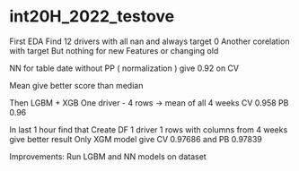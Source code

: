 # int20H_2022_testove

First EDA 
Find 12 drivers with all nan and always target 0
Another corelation with target
But nothing for new Features or changing old

NN for table date without PP ( normalization ) give 0.92 on CV

Mean give better score than median


Then LGBM + XGB 
One driver - 4 rows -> mean of all 4 weeks
CV 0.958 PB 0.96

In last 1 hour find that 
Create DF 1 driver 1 rows with columns from 4 weeks give better result
Only XGM model give CV 0.97686 and PB 0.97839

Improvements:
Run LGBM and NN models on dataset
